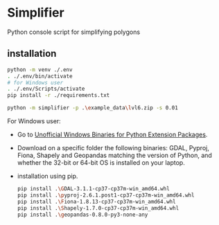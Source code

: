 # Simplifier

Python console script for simplifying polygons

## installation

```bash
python -m venv ./.env
. ./.env/bin/activate
# for Windows user
. ./.env/Scripts/activate
pip install -r ./requirements.txt

python -m simplifier -p .\example_data\lvl6.zip -s 0.01
```

For Windows user:

- Go to [Unofficial Windows Binaries for Python Extension Packages](https://www.lfd.uci.edu/~gohlke/pythonlibs/).
- Download on a specific folder the following binaries: GDAL, Pyproj, Fiona, Shapely and Geopandas matching the version of Python, and whether the 32-bit or 64-bit OS is installed on your laptop.
- installation using pip.

    ```bash
    pip install .\GDAL-3.1.1-cp37-cp37m-win_amd64.whl
    pip install .\pyproj-2.6.1.post1-cp37-cp37m-win_amd64.whl
    pip install .\Fiona-1.8.13-cp37-cp37m-win_amd64.whl
    pip install .\Shapely-1.7.0-cp37-cp37m-win_amd64.whl
    pip install .\geopandas-0.8.0-py3-none-any
    ```
